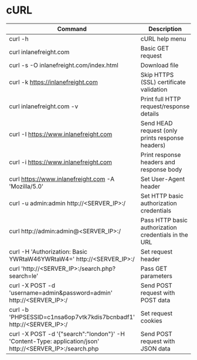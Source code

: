 # cURL

| **Command** | **Description** |
| --- | --- |
| curl -h | cURL help menu |
| curl inlanefreight.com 	| Basic GET request |
| curl -s -O inlanefreight.com/index.html 	|Download file|
| curl -k https://inlanefreight.com 	|Skip HTTPS (SSL) certificate validation|
| curl inlanefreight.com -v 	|Print full HTTP request/response details|
| curl -I https://www.inlanefreight.com 	|Send HEAD request (only prints response headers)|
 |curl -i https://www.inlanefreight.com 	|Print response headers and response body|
 |curl https://www.inlanefreight.com -A 'Mozilla/5.0' 	|Set User-Agent header|
 |curl -u admin:admin http://<SERVER_IP>:<PORT>/ 	|Set HTTP basic authorization credentials|
 |curl http://admin:admin@<SERVER_IP>:<PORT>/ 	|Pass HTTP basic authorization credentials in the URL|
 |curl -H 'Authorization: Basic YWRtaW46YWRtaW4=' http://<SERVER_IP>:<PORT>/ 	|Set request header|
 |curl 'http://<SERVER_IP>:<PORT>/search.php?search=le' 	|Pass GET parameters|
 |curl -X POST -d 'username=admin&password=admin' http://<SERVER_IP>:<PORT>/ 	|Send POST request with POST data|
 |curl -b 'PHPSESSID=c1nsa6op7vtk7kdis7bcnbadf1' http://<SERVER_IP>:<PORT>/ 	|Set request cookies|
 |curl -X POST -d '{"search":"london"}' -H 'Content-Type: application/json' http://<SERVER_IP>:<PORT>/search.php |	Send POST request with JSON data|
